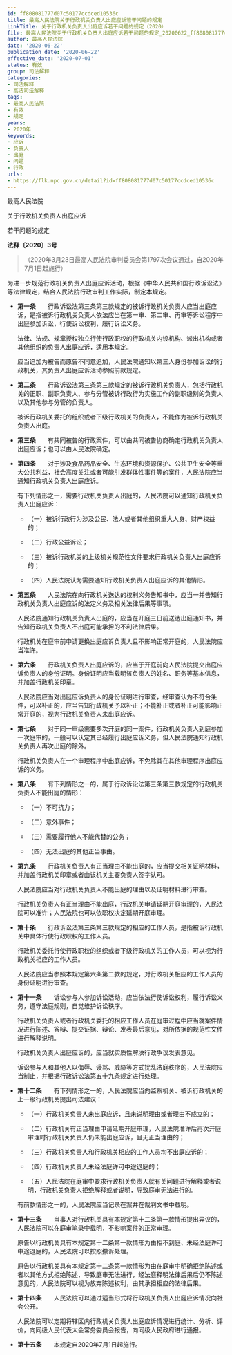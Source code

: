 ```yaml
---
id: ff808081777d07c50177ccdced10536c
title: 最高人民法院关于行政机关负责人出庭应诉若干问题的规定
LinkTitle: 关于行政机关负责人出庭应诉若干问题的规定（2020）
file: 最高人民法院关于行政机关负责人出庭应诉若干问题的规定_20200622_ff808081777d07c50177ccdced10536c.docx
author: 最高人民法院
date: '2020-06-22'
publication_date: '2020-06-22'
effective_date: '2020-07-01'
status: 有效
group: 司法解释
categories:
- 司法解释
- 高法司法解释
tags:
- 最高人民法院
- 有效
- 规定
years:
- 2020年
keywords:
- 应诉
- 负责人
- 出庭
- 问题
- 行政
urls:
- https://flk.npc.gov.cn/detail?id=ff808081777d07c50177ccdced10536c
---
```


最高人民法院

关于行政机关负责人出庭应诉

若干问题的规定

**法释〔2020〕3号**

> （2020年3月23日最高人民法院审判委员会第1797次会议通过，自2020年7月1日起施行）

为进一步规范行政机关负责人出庭应诉活动，根据《中华人民共和国行政诉讼法》等法律规定，结合人民法院行政审判工作实际，制定本规定。

- **第一条**　　行政诉讼法第三条第三款规定的被诉行政机关负责人应当出庭应诉，是指被诉行政机关负责人依法应当在第一审、第二审、再审等诉讼程序中出庭参加诉讼，行使诉讼权利，履行诉讼义务。

  法律、法规、规章授权独立行使行政职权的行政机关内设机构、派出机构或者其他组织的负责人出庭应诉，适用本规定。

  应当追加为被告而原告不同意追加，人民法院通知以第三人身份参加诉讼的行政机关，其负责人出庭应诉活动参照前款规定。

- **第二条**　　行政诉讼法第三条第三款规定的被诉行政机关负责人，包括行政机关的正职、副职负责人、参与分管被诉行政行为实施工作的副职级别的负责人以及其他参与分管的负责人。

  被诉行政机关委托的组织或者下级行政机关的负责人，不能作为被诉行政机关负责人出庭。

- **第三条**　　有共同被告的行政案件，可以由共同被告协商确定行政机关负责人出庭应诉；也可以由人民法院确定。

- **第四条**　　对于涉及食品药品安全、生态环境和资源保护、公共卫生安全等重大公共利益，社会高度关注或者可能引发群体性事件等的案件，人民法院应当通知行政机关负责人出庭应诉。

  有下列情形之一，需要行政机关负责人出庭的，人民法院可以通知行政机关负责人出庭应诉：

  - （一）被诉行政行为涉及公民、法人或者其他组织重大人身、财产权益的；

  - （二）行政公益诉讼；

  - （三）被诉行政机关的上级机关规范性文件要求行政机关负责人出庭应诉的；

  - （四）人民法院认为需要通知行政机关负责人出庭应诉的其他情形。

- **第五条**　　人民法院在向行政机关送达的权利义务告知书中，应当一并告知行政机关负责人出庭应诉的法定义务及相关法律后果等事项。

  人民法院通知行政机关负责人出庭的，应当在开庭三日前送达出庭通知书，并告知行政机关负责人不出庭可能承担的不利法律后果。

  行政机关在庭审前申请更换出庭应诉负责人且不影响正常开庭的，人民法院应当准许。

- **第六条**　　行政机关负责人出庭应诉的，应当于开庭前向人民法院提交出庭应诉负责人的身份证明。身份证明应当载明该负责人的姓名、职务等基本信息，并加盖行政机关印章。

  人民法院应当对出庭应诉负责人的身份证明进行审查，经审查认为不符合条件，可以补正的，应当告知行政机关予以补正；不能补正或者补正可能影响正常开庭的，视为行政机关负责人未出庭应诉。

- **第七条**　　对于同一审级需要多次开庭的同一案件，行政机关负责人到庭参加一次庭审的，一般可以认定其已经履行出庭应诉义务，但人民法院通知行政机关负责人再次出庭的除外。

  行政机关负责人在一个审理程序中出庭应诉，不免除其在其他审理程序出庭应诉的义务。

- **第八条**　　有下列情形之一的，属于行政诉讼法第三条第三款规定的行政机关负责人不能出庭的情形：

  - （一）不可抗力；

  - （二）意外事件；

  - （三）需要履行他人不能代替的公务；

  - （四）无法出庭的其他正当事由。

- **第九条**　　行政机关负责人有正当理由不能出庭的，应当提交相关证明材料，并加盖行政机关印章或者由该机关主要负责人签字认可。

  人民法院应当对行政机关负责人不能出庭的理由以及证明材料进行审查。

  行政机关负责人有正当理由不能出庭，行政机关申请延期开庭审理的，人民法院可以准许；人民法院也可以依职权决定延期开庭审理。

- **第十条**　　行政诉讼法第三条第三款规定的相应的工作人员，是指被诉行政机关中具体行使行政职权的工作人员。

  行政机关委托行使行政职权的组织或者下级行政机关的工作人员，可以视为行政机关相应的工作人员。

  人民法院应当参照本规定第六条第二款的规定，对行政机关相应的工作人员的身份证明进行审查。

- **第十一条**　　诉讼参与人参加诉讼活动，应当依法行使诉讼权利，履行诉讼义务，遵守法庭规则，自觉维护诉讼秩序。

  行政机关负责人或者行政机关委托的相应工作人员在庭审过程中应当就案件情况进行陈述、答辩、提交证据、辩论、发表最后意见，对所依据的规范性文件进行解释说明。

  行政机关负责人出庭应诉的，应当就实质性解决行政争议发表意见。

  诉讼参与人和其他人以侮辱、谩骂、威胁等方式扰乱法庭秩序的，人民法院应当制止，并根据行政诉讼法第五十九条规定进行处理。

- **第十二条**　　有下列情形之一的，人民法院应当向监察机关、被诉行政机关的上一级行政机关提出司法建议：

  - （一）行政机关负责人未出庭应诉，且未说明理由或者理由不成立的；

  - （二）行政机关有正当理由申请延期开庭审理，人民法院准许后再次开庭审理时行政机关负责人仍未能出庭应诉，且无正当理由的；

  - （三）行政机关负责人和行政机关相应的工作人员均不出庭应诉的；

  - （四）行政机关负责人未经法庭许可中途退庭的；

  - （五）人民法院在庭审中要求行政机关负责人就有关问题进行解释或者说明，行政机关负责人拒绝解释或者说明，导致庭审无法进行的。

  有前款情形之一的，人民法院应当记录在案并在裁判文书中载明。

- **第十三条**　　当事人对行政机关具有本规定第十二条第一款情形提出异议的，人民法院可以在庭审笔录中载明，不影响案件的正常审理。

  原告以行政机关具有本规定第十二条第一款情形为由拒不到庭、未经法庭许可中途退庭的，人民法院可以按照撤诉处理。

  原告以行政机关具有本规定第十二条第一款情形为由在庭审中明确拒绝陈述或者以其他方式拒绝陈述，导致庭审无法进行，经法庭释明法律后果后仍不陈述意见的，人民法院可以视为放弃陈述权利，由其承担相应的法律后果。

- **第十四条**　　人民法院可以通过适当形式将行政机关负责人出庭应诉情况向社会公开。

  人民法院可以定期将辖区内行政机关负责人出庭应诉情况进行统计、分析、评价，向同级人民代表大会常务委员会报告，向同级人民政府进行通报。

- **第十五条**　　本规定自2020年7月1日起施行。
